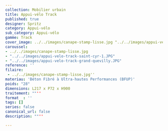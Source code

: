```yaml
---
collection: Mobilier urbain
title: Appui-vélo Track
published: true
designer: Spritz
category: Appui-vélo
sub_category: Appui-vélo
gamme: Track
cover_image: ../../images/canape-stamp-lisse.jpg "../../images/appui-velo-track.jpg"
caroussel: 
- ../../images/canape-stamp-lisse.jpg
- "../../images/appui-velo-track-saint-cyr-1.JPG"
- "../../images/appui-velo-track-grand-quevilly.JPG"
reference: ''
filaire: 
 - ../../images/canape-stamp-lisse.jpg'' 
materiau: 'Béton Fibré à Ultra-hautes Performances (BFUP)'
poids: "28"
dimensions: L217 x P72 x H900
traitement: ""''
format  : ''
tags: []
series: false
canonical_url: false
description: ""''

---
```

